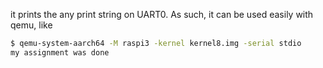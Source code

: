 

it prints the any print string on UART0. As such, it can be used
easily with qemu, like

```sh
$ qemu-system-aarch64 -M raspi3 -kernel kernel8.img -serial stdio
my assignment was done
```
